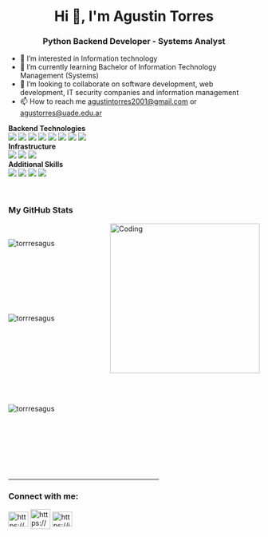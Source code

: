 <h1 align="center">Hi 👋, I'm Agustin Torres</h1>
<h3 align="center">Python Backend Developer - Systems Analyst</h3>

- 👀 I’m interested in Information technology
- 🌱 I’m currently learning Bachelor of Information Technology Management (Systems)
- 💞️ I’m looking to collaborate on software development, web development, IT security companies and information management
- 📫 How to reach me agustintorres2001@gmail.com or agustorres@uade.edu.ar

**Backend Technologies** 
<br>
<img src="https://img.shields.io/badge/Python-00C58E?style=for-the-badge&logo=Python&logoColor=35495E" style="display: inline-block;"/> 
<img src="https://img.shields.io/badge/Flask-35495E?style=for-the-badge&logo=Flask&logoColor=4FC08D" style="display: inline-block;"/> 
<img src="https://img.shields.io/badge/Selenium-00C58E?style=for-the-badge&logo=Selenium&logoColor=35495E" style="display: inline-block;"/> 
<img src="https://img.shields.io/badge/OpenAI-35495E?style=for-the-badge&logo=OpenAI&logoColor=4FC08D" style="display: inline-block;"/> 
<img src="https://img.shields.io/badge/MongoDB-00C58E?style=for-the-badge&logo=MongoDB&logoColor=35495E" style="display: inline-block;"/> 
<img src="https://img.shields.io/badge/MySQL-35495E?style=for-the-badge&logo=MySQL&logoColor=4FC08D" style="display: inline-block;"/> 
<img src="https://img.shields.io/badge/Requests-00C58E?style=for-the-badge&logo=Python&logoColor=35495E" style="display: inline-block;"/> 
<img src="https://img.shields.io/badge/MySQL-35495E?style=for-the-badge&logo=MySQL&logoColor=4FC08D" style="display: inline-block;"/> 
<br>
**Infrastructure** 
<br>
<img src="https://img.shields.io/badge/Apache-aa0000?style=for-the-badge&logo=Apache&logoColor=white" style="display: inline-block;"/> 
<img src="https://img.shields.io/badge/Ubuntu-e9500e?style=for-the-badge&logo=Ubuntu&logoColor=white" style="display: inline-block;"/> 
<img src="https://img.shields.io/badge/DigitalOcean-0080ff?style=for-the-badge&logo=DigitalOcean&logoColor=61DAFB" style="display: inline-block;"/> 
<br>
**Additional Skills** 
<br>
<img src="https://img.shields.io/badge/React-20232A?style=for-the-badge&logo=react&logoColor=61DAFB" style="display: inline-block;"/> 
<img src="https://img.shields.io/badge/HTML5-43853D?style=for-the-badge&logo=HTML5&logoColor=white" style="display: inline-block;"/> 
<img src="https://img.shields.io/badge/CSS-20232A?style=for-the-badge&logo=Css3&logoColor=61DAFB" style="display: inline-block;"/> 
<img src="https://img.shields.io/badge/Node.js-43853D?style=for-the-badge&logo=node.js&logoColor=white" style="display: inline-block;"/> 

<br> 
<h3>My GitHub Stats</h3>
<img align="right" alt="Coding" width="300" src="https://cdn.dribbble.com/users/1277312/screenshots/14733298/media/39b1045e593737587dd60e42c8422d1f.gif" >
<br>


<p><img align="left" src="https://github-readme-stats.vercel.app/api/top-langs?username=torrresagus&show_icons=true&theme=dark&locale=en&layout=compact" alt="torrresagus" /></p>

<br><br><br><br><br><br><br><br>
<p>&nbsp;<img align="left" src="https://github-readme-stats.vercel.app/api?username=torrresagus&show_icons=true&theme=dark&locale=en" alt="torrresagus" /></p>
<br><br><br><br><br><br><br><br>

<p><img align="left" src="https://github-readme-streak-stats.herokuapp.com/?user=torrresagus&theme=dark" alt="torrresagus" /></p>
<br><br><br><br><br><br><br><br>

<hr width="60%" >
<h3 align="left">Connect with me:</h3>
<p align="left">
<a href="https://www.linkedin.com/in/torres-agustin/" target="blank"><img align="center" src="https://raw.githubusercontent.com/rahuldkjain/github-profile-readme-generator/master/src/images/icons/Social/linked-in-alt.svg" alt="https://www.linkedin.com/in/torres-agustin/" height="30" width="40" /></a>
<a href="https://www.linkedin.com/in/torres-agustin/" target="blank"><img align="center" src="https://cdn-icons-png.flaticon.com/512/6244/6244235.png" alt="https://www.linkedin.com/in/torres-agustin/" height="40" width="40" /></a>
<a href="https://instagram.com/torrresagus" target="blank"><img align="center" src="https://raw.githubusercontent.com/rahuldkjain/github-profile-readme-generator/master/src/images/icons/Social/instagram.svg" alt="https://instagram.com/torrresagus" height="30" width="40" /></a>
</p>
<!---
torrresagus/torrresagus is a ✨ special ✨ repository because its `README.md` (this file) appears on your GitHub profile.
You can click the Preview link to take a look at your changes.
--->
